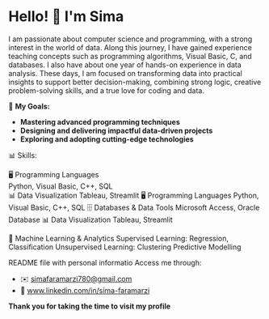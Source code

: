 # Hello! 👋 I'm Sima


  I am passionate about computer science and programming, with a strong interest in the world of data. Along this journey, I have 
  gained experience teaching concepts such as programming algorithms, Visual Basic, C, and databases. I also have about one year of 
  hands-on experience in data analysis. These days, I am focused on transforming data into practical insights to support better 
  decision-making, combining strong logic, creative problem-solving skills, and a true love for coding and data.

🎯 **My Goals:**
- **Mastering advanced programming techniques**
- **Designing and delivering impactful data-driven projects**
- **Exploring and adopting cutting-edge technologies**


📊 Skills:

 🖥️ Programming Languages                                         
 Python, Visual Basic, C++, SQL                                  
 📊 Data Visualization
 Tableau, Streamlit
 🖥️ Programming Languages 
 Python, Visual Basic, C++, SQL
 🗄️ Databases & Data Tools 
 Microsoft Access, Oracle Database
 📊 Data Visualization 
 Tableau, Streamlit 

 🤖  Machine Learning & Analytics 
 Supervised Learning: Regression, Classification
Unsupervised Learning: Clustering
Predictive Modelling 
                                                                    
 README file with personal informatio
Access me through: 

- ✉️️ simafaramarzi780@gmail.com
- 🔗 www.linkedin.com/in/sima-faramarzi

**Thank you for taking the time to visit my profile**

